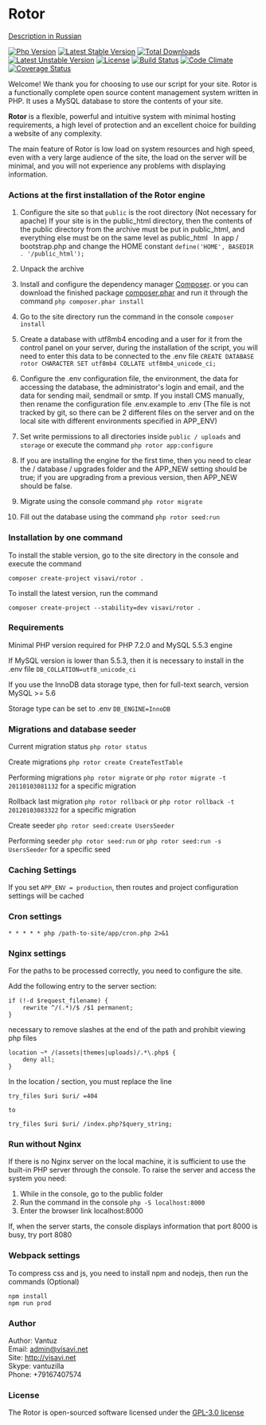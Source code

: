 Rotor 
=========

[Description in Russian](https://github.com/visavi/rotor/blob/master/readme_ru.md)

[![Php Version](https://img.shields.io/badge/php-%3E%3D%207.2.0-brightgreen.svg)](https://php.net)
[![Latest Stable Version](https://poser.pugx.org/visavi/rotor/v/stable)](https://packagist.org/packages/visavi/rotor)
[![Total Downloads](https://poser.pugx.org/visavi/rotor/downloads)](https://packagist.org/packages/visavi/rotor)
[![Latest Unstable Version](https://poser.pugx.org/visavi/rotor/v/unstable)](https://packagist.org/packages/visavi/rotor)
[![License](https://poser.pugx.org/visavi/rotor/license)](https://packagist.org/packages/visavi/rotor)
[![Build Status](https://travis-ci.org/visavi/rotor.svg)](https://travis-ci.org/visavi/rotor)
[![Code Climate](https://codeclimate.com/github/visavi/rotor/badges/gpa.svg)](https://codeclimate.com/github/visavi/rotor)
[![Coverage Status](https://coveralls.io/repos/github/visavi/rotor/badge.svg?branch=master)](https://coveralls.io/github/visavi/rotor?branch=master)

Welcome!
We thank you for choosing to use our script for your site. Rotor is a functionally complete open source content management system written in PHP. It uses a MySQL database to store the contents of your site.

**Rotor** is a flexible, powerful and intuitive system with minimal hosting requirements, a high level of protection and an excellent choice for building a website of any complexity.

The main feature of Rotor is low load on system resources and high speed, even with a very large audience of the site, the load on the server will be minimal, and you will not experience any problems with displaying information.

### Actions at the first installation of the Rotor engine

1. Configure the site so that `public` is the root directory (Not necessary for apache)
   If your site is in the public_html directory, then the contents of the public directory from the archive must be put in public_html, and everything else must be on the same level as public_html
     In app / bootstrap.php and change the HOME constant
 `define('HOME', BASEDIR . '/public_html');`

2. Unpack the archive

3. Install and configure the dependency manager [Composer](https://getcomposer.org).
   or you can download the finished package
    [composer.phar](https://getcomposer.org/composer.phar)
    and run it through the command
   `php composer.phar install`

4. Go to the site directory run the command in the console `composer install`

5. Create a database with utf8mb4 encoding and a user for it from the control panel on your server, during the installation of the script, you will need to enter this data to be connected to the .env file
`CREATE DATABASE rotor CHARACTER SET utf8mb4 COLLATE utf8mb4_unicode_ci;`  

6. Configure the .env configuration file, the environment, the data for accessing the database, the administrator's login and email, and the data for sending mail, sendmail or smtp. If you install CMS manually, then rename the configuration file .env.example to .env (The file is not tracked by git, so there can be 2 different files on the server and on the local site with different environments specified in APP_ENV)

7. Set write permissions to all directories inside `public / uploads` and` storage` or execute the command `php rotor app:configure`

8. If you are installing the engine for the first time, then you need to clear the / database / upgrades folder and the APP_NEW setting should be true; if you are upgrading from a previous version, then APP_NEW should be false.

9. Migrate using the console command `php rotor migrate`

10. Fill out the database using the command `php rotor seed:run`

### Installation by one command
To install the stable version, go to the site directory in the console and execute the command
```
composer create-project visavi/rotor .
```

To install the latest version, run the command
```
composer create-project --stability=dev visavi/rotor .
```

### Requirements

Minimal PHP version required for PHP 7.2.0 and MySQL 5.5.3 engine

If MySQL version is lower than 5.5.3, then it is necessary to install in the .env file
`DB_COLLATION=utf8_unicode_ci`

If you use the InnoDB data storage type, then for full-text search, version MySQL >= 5.6

Storage type can be set to .env
`DB_ENGINE=InnoDB`

### Migrations and database seeder

Current migration status `php rotor status`

Create migrations `php rotor create CreateTestTable`

Performing migrations `php rotor migrate` or `php rotor migrate -t 20110103081132` for a specific migration

Rollback last migration `php rotor rollback` or `php rotor rollback -t 20120103083322` for a specific migration

Create seeder `php rotor seed:create UsersSeeder`

Performing seeder `php rotor seed:run` or `php rotor seed:run -s UsersSeeder` for a specific seed

### Caching Settings

If you set `APP_ENV = production`, then routes and project configuration settings will be cached

### Cron settings

```
* * * * * php /path-to-site/app/cron.php 2>&1
```

### Nginx settings

For the paths to be processed correctly, you need to configure the site.

Add the following entry to the server section:

```
if (!-d $request_filename) {
    rewrite ^/(.*)/$ /$1 permanent;
}

```
necessary to remove slashes at the end of the path and prohibit viewing php files

```
location ~* /(assets|themes|uploads)/.*\.php$ {
    deny all;
}
```
In the location / section, you must replace the line

```
try_files $uri $uri/ =404

to

try_files $uri $uri/ /index.php?$query_string;
```

### Run without Nginx

If there is no Nginx server on the local machine, it is sufficient to use the built-in PHP server through the console. To raise the server and access the system you need:

1. While in the console, go to the public folder
2. Run the command in the console `php -S localhost:8000`
3. Enter the browser link localhost:8000

If, when the server starts, the console displays information that port 8000 is busy, try port 8080

### Webpack settings

To compress css and js, you need to install npm and nodejs, then run the commands (Optional)
```
npm install
npm run prod
```

### Author
Author: Vantuz  
Email: admin@visavi.net  
Site: http://visavi.net  
Skype: vantuzilla  
Phone: +79167407574  

### License

The Rotor is open-sourced software licensed under the [GPL-3.0 license](http://opensource.org/licenses/GPL-3.0)
